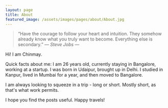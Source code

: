 ```yaml
---
layout: page
title: About
featured_image: /assets/images/pages/about/About.jpg
---
```


>“Have the courage to follow your heart and intuition. They somehow already know what you truly want to become. Everything else is secondary.” <cite>― Steve Jobs ―</cite>

Hi! I am Chinmay.

Quick facts about me: I am 26 years old, currently staying in Bangalore, working at a startup. I was born in Udaipur, brought up in Delhi. I studied in Kanpur, lived in Mumbai for a year, and then moved to Bangalore.

I am always looking to squeeze in a trip - long or short. Mostly short, as that's what work permits.

I hope you find the posts useful. Happy travels!

